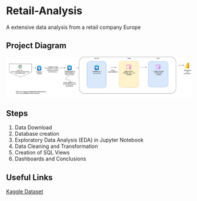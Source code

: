 # Retail-Analysis
A extensive data analysis from a retail company Europe
## Project Diagram
![Texto alternativo](image/project%20diagram.png)
## Steps
1. Data Download 
2. Database creation
3. Exploratory Data Analysis (EDA) in Jupyter Notebook
4. Data Cleaning and Transformation
5. Creation of SQL Views
6. Dashboards and Conclusions

## Useful Links
[Kaggle Dataset](https://www.kaggle.com/datasets/cemeraan/fecom-inc-e-com-marketplace-orders-data-crm)
